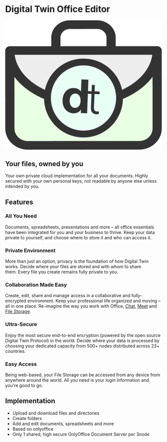 # Digital Twin Office Editor

![](img/dt_office.png ":size=700x")

## Your files, owned by you

Your own private cloud implementation for all your documents. Highly secured with your own personal keys, not readable by anyone else unless intended by you.

## Features 

### All You Need

Documents, spreadsheets, presentations and more – all office essentials have been integrated for you and your business to thrive. Keep your data private to yourself, and choose where to store it and who can access it.

### Private Environment 

More than just an option, privacy is the foundation of how Digital Twin works. Decide where your files are stored and with whom to share them. Every file you create remains fully private to you.

### Collaboration Made Easy

Create, edit, share and manage access in a collaborative and fully-encrypted environment. Keep your professional life organized and moving – all in one place. Re-imagine the way you work with Office, [Chat](twin_chat), [Meet](meet) and [File Storage](filestorage). 

### Ultra-Secure

Enjoy the most secure end-to-end encryption (powered by the open source Digital Twin Protocol) in the world. Decide where your data is processed by choosing your dedicated capacity from 500+ nodes distributed across 23+ countries.

### Easy Access

Being web-based, your File Storage can be accessed from any device from anywhere around the world. All you need is your login information and you're good to go.

## Implementation

- Upload and download files and directories
- Create folders
- Add and edit documents, spreadsheets and more
- Based on onlyoffice
- Only 1 shared, high secure OnlyOffice Document Server per 3node
